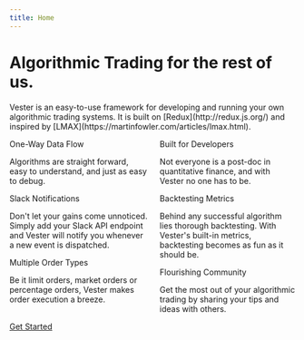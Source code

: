 ```yaml
---
title: Home
---
```


# Algorithmic Trading for the rest of us.

<p class="lead">
  Vester is an easy-to-use framework for developing and running your own algorithmic trading systems. It is built on [Redux](http://redux.js.org/) and inspired by [LMAX](https://martinfowler.com/articles/lmax.html).
</p>


<div class="columns frontpage-tiles">
  <div class="column col-6">
    <div class="tile tile-card tile-centered">
      <div class="tile-icon"><i class="icon icon-corner-left-down"></i></div>
      <div class="tile-content">
        <div class="tile-title">One-Way Data Flow</div>
        <p class="tile-subtitle">Algorithms are straight forward, easy to understand, and just as easy to debug.</p>
      </div>
    </div>
    <div class="tile tile-card tile-centered">
      <div class="tile-icon"><i class="icon icon-slack"></i></div>
      <div class="tile-content">
        <div class="tile-title">Slack Notifications</div>
        <p class="tile-subtitle">Don't let your gains come unnoticed. Simply add your Slack API endpoint and Vester will notify you whenever a new event is dispatched.</p>
      </div>
    </div>
    <div class="tile tile-card tile-centered">
      <div class="tile-icon"><i class="icon icon-menu"></i></div>
      <div class="tile-content">
        <div class="tile-title">Multiple Order Types</div>
        <p class="tile-subtitle">Be it limit orders, market orders or percentage orders, Vester makes order execution a breeze.</p>
      </div>
    </div>
  </div>
  <div class="column col-6">
    <div class="tile tile-card tile-centered">
      <div class="tile-icon"><i class="icon icon-users"></i></div>
      <div class="tile-content">
        <div class="tile-title">Built for Developers</div>
        <p class="tile-subtitle">Not everyone is a post-doc in quantitative finance, and with Vester  no one has to be.</p>
      </div>
    </div>
    <div class="tile tile-card tile-centered">
      <div class="tile-icon"><i class="icon icon-bar-chart-2"></i></div>
      <div class="tile-content">
        <div class="tile-title">Backtesting Metrics</div>
        <p class="tile-subtitle">Behind any successful algorithm lies thorough backtesting. With Vester's built-in metrics, backtesting becomes as fun as it should be.</p>
      </div>
    </div>
    <div class="tile tile-card tile-centered">
      <div class="tile-icon"><i class="icon icon-message-circle"></i></div>
      <div class="tile-content">
        <div class="tile-title">Flourishing Community</div>
        <p class="tile-subtitle">Get the most out of your algorithmic trading by sharing your tips and ideas with others.</p>
      </div>
    </div>
  </div>
</div>

<div class="text-center">
  <a href="prologue/quickstart" class="btn btn-primary btn-lg frontpage-button">Get Started</a>
</div>
